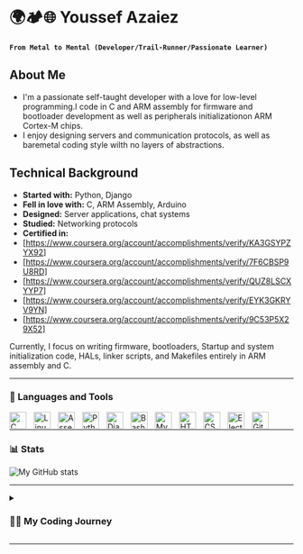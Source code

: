 # 🌍🏕️🌐 Youssef Azaiez

**`From Metal to Mental (Developer/Trail-Runner/Passionate Learner)`**

## About Me
- I'm a passionate self-taught developer with a love for low-level programming.I code in C and ARM assembly for firmware and bootloader development as well as peripherals initializationon ARM Cortex-M chips. 
- I enjoy designing servers and communication protocols, as well as baremetal coding style wilth no layers of abstractions.

## Technical Background
- **Started with:** Python, Django
- **Fell in love with:** C, ARM Assembly, Arduino
- **Designed:** Server applications, chat systems
- **Studied:** Networking protocols
- **Certified in:**
- [https://www.coursera.org/account/accomplishments/verify/KA3GSYPZYX92]
- [https://www.coursera.org/account/accomplishments/verify/7F6CBSP9U8RD]
- [https://www.coursera.org/account/accomplishments/verify/QUZ8LSCXYYP7]
- [https://www.coursera.org/account/accomplishments/verify/EYK3GKRYV9YN]
- [https://www.coursera.org/account/accomplishments/verify/9C53P5X29X52]

Currently, I focus on writing firmware, bootloaders, Startup and system initialization code, HALs, linker scripts, and Makefiles entirely in ARM assembly and C.

---

### 🧰 Languages and Tools

<img align="left" alt="C" width="30px" style="padding-right:10px;" src="https://cdn.jsdelivr.net/gh/devicons/devicon/icons/c/c-original.svg" />
<img align="left" alt="Linux" width="30px" style="padding-right:10px;" src="https://cdn.jsdelivr.net/gh/devicons/devicon/icons/linux/linux-original.svg" />
<img align="left" alt="Assembly" width="30px" style="padding-right:10px;" src="https://github.com/anomaly1095/anomaly1095/blob/master/ASM.png" />
<img align="left" alt="Python" width="30px" style="padding-right:10px;" src="https://cdn.jsdelivr.net/gh/devicons/devicon/icons/python/python-plain.svg" />
<img align="left" alt="Django" width="30px" style="padding-right:10px;" src="https://cdn.jsdelivr.net/gh/devicons/devicon/icons/django/django-plain.svg"/>
<img align="left" alt="Bash" width="30px" style="padding-right:10px;" src="https://cdn.jsdelivr.net/gh/devicons/devicon/icons/bash/bash-original.svg" />
<img align="left" alt="MySql" width="30px" style="padding-right:10px;" src="https://cdn.jsdelivr.net/gh/devicons/devicon/icons/mysql/mysql-original-wordmark.svg" />
<img align="left" alt="HTML" width="30px" style="padding-right:10px;" src="https://cdn.jsdelivr.net/gh/devicons/devicon/icons/html5/html5-plain.svg" />
<img align="left" alt="CSS" width="30px" style="padding-right:10px;" src="https://cdn.jsdelivr.net/gh/devicons/devicon/icons/css3/css3-plain.svg" />
<img align="left" alt="Electron" width="30px" style="padding-right:10px;" src="https://cdn.jsdelivr.net/gh/devicons/devicon/icons/electron/electron-original.svg" />
<img align="left" alt="Git" width="30px" style="padding-right:10px;" src="https://cdn.jsdelivr.net/gh/devicons/devicon/icons/git/git-original.svg" />

<br />

---

### 📊 Stats

![My GitHub stats](https://github-readme-stats.vercel.app/api?username=anomaly1095&show_icons=true&bg_color=00000000)

---

<details>
 <summary><h3>👨‍💻 My Coding Journey</h3></summary>
   ## Early Discovery
   My fascination with IT began in college while majoring in management. 

   ## The Python Leap
   I started with Python and Django for web development.

   ## Command Line and Low-Level Marvels
   I then explored C, PowerShell, Linux, and Arduino, diving deep into low-level programming.

   ## Networking and Server Development
   I designed server applications and studied networking protocols using c and unix POSIX APIs, earning certifications along the way.

   ## Current Focus
   I'm now fully dedicated to systems engineering, writing firmware, bootloaders, and HALs in ARM assembly and C.
   https://github.com/anomaly1095/systemZ
</details>

---


